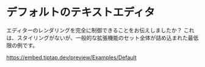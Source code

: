 # デフォルトのテキストエディタ

エディターのレンダリングを完全に制御できることをお伝えしましたか？ これは、スタイリングがないが、一般的な拡張機能のセット全体が詰め込まれた最低限の例です。

<!-- Did we mention that you have full control over the rendering of the editor? Here is a barebones example without any styling, but packed with a whole set of common extensions. -->

https://embed.tiptap.dev/preview/Examples/Default
